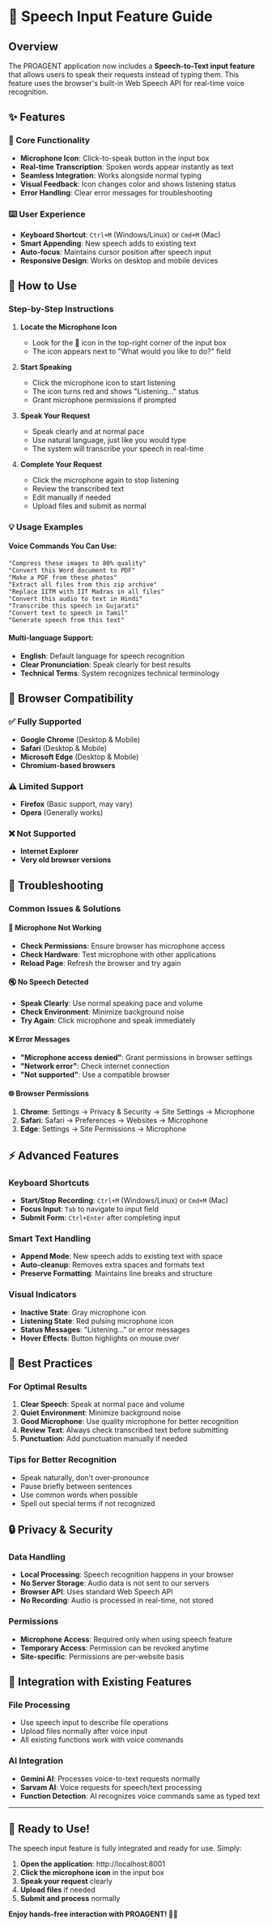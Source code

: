 # 🎤 Speech Input Feature Guide

## Overview
The PROAGENT application now includes a **Speech-to-Text input feature** that allows users to speak their requests instead of typing them. This feature uses the browser's built-in Web Speech API for real-time voice recognition.

## ✨ Features

### 🎯 Core Functionality
- **Microphone Icon**: Click-to-speak button in the input box
- **Real-time Transcription**: Spoken words appear instantly as text
- **Seamless Integration**: Works alongside normal typing
- **Visual Feedback**: Icon changes color and shows listening status
- **Error Handling**: Clear error messages for troubleshooting

### ⌨️ User Experience
- **Keyboard Shortcut**: `Ctrl+M` (Windows/Linux) or `Cmd+M` (Mac)
- **Smart Appending**: New speech adds to existing text
- **Auto-focus**: Maintains cursor position after speech input
- **Responsive Design**: Works on desktop and mobile devices

## 🚀 How to Use

### Step-by-Step Instructions

1. **Locate the Microphone Icon**
   - Look for the 🎤 icon in the top-right corner of the input box
   - The icon appears next to "What would you like to do?" field

2. **Start Speaking**
   - Click the microphone icon to start listening
   - The icon turns red and shows "Listening..." status
   - Grant microphone permissions if prompted

3. **Speak Your Request**
   - Speak clearly and at normal pace
   - Use natural language, just like you would type
   - The system will transcribe your speech in real-time

4. **Complete Your Request**
   - Click the microphone again to stop listening
   - Review the transcribed text
   - Edit manually if needed
   - Upload files and submit as normal

### 💡 Usage Examples

#### Voice Commands You Can Use:
```
"Compress these images to 80% quality"
"Convert this Word document to PDF"
"Make a PDF from these photos"
"Extract all files from this zip archive"
"Replace IITM with IIT Madras in all files"
"Convert this audio to text in Hindi"
"Transcribe this speech in Gujarati"
"Convert text to speech in Tamil"
"Generate speech from this text"
```

#### Multi-language Support:
- **English**: Default language for speech recognition
- **Clear Pronunciation**: Speak clearly for best results
- **Technical Terms**: System recognizes technical terminology

## 📱 Browser Compatibility

### ✅ Fully Supported
- **Google Chrome** (Desktop & Mobile)
- **Safari** (Desktop & Mobile)
- **Microsoft Edge** (Desktop & Mobile)
- **Chromium-based browsers**

### ⚠️ Limited Support
- **Firefox** (Basic support, may vary)
- **Opera** (Generally works)

### ❌ Not Supported
- **Internet Explorer**
- **Very old browser versions**

## 🔧 Troubleshooting

### Common Issues & Solutions

#### 🎤 Microphone Not Working
- **Check Permissions**: Ensure browser has microphone access
- **Check Hardware**: Test microphone with other applications
- **Reload Page**: Refresh the browser and try again

#### 🔇 No Speech Detected
- **Speak Clearly**: Use normal speaking pace and volume
- **Check Environment**: Minimize background noise
- **Try Again**: Click microphone and speak immediately

#### ❌ Error Messages
- **"Microphone access denied"**: Grant permissions in browser settings
- **"Network error"**: Check internet connection
- **"Not supported"**: Use a compatible browser

#### 🌐 Browser Permissions
1. **Chrome**: Settings → Privacy & Security → Site Settings → Microphone
2. **Safari**: Safari → Preferences → Websites → Microphone
3. **Edge**: Settings → Site Permissions → Microphone

## ⚡ Advanced Features

### Keyboard Shortcuts
- **Start/Stop Recording**: `Ctrl+M` (Windows/Linux) or `Cmd+M` (Mac)
- **Focus Input**: `Tab` to navigate to input field
- **Submit Form**: `Ctrl+Enter` after completing input

### Smart Text Handling
- **Append Mode**: New speech adds to existing text with space
- **Auto-cleanup**: Removes extra spaces and formats text
- **Preserve Formatting**: Maintains line breaks and structure

### Visual Indicators
- **Inactive State**: Gray microphone icon
- **Listening State**: Red pulsing microphone icon
- **Status Messages**: "Listening..." or error messages
- **Hover Effects**: Button highlights on mouse over

## 🎯 Best Practices

### For Optimal Results
1. **Clear Speech**: Speak at normal pace and volume
2. **Quiet Environment**: Minimize background noise
3. **Good Microphone**: Use quality microphone for better recognition
4. **Review Text**: Always check transcribed text before submitting
5. **Punctuation**: Add punctuation manually if needed

### Tips for Better Recognition
- Speak naturally, don't over-pronounce
- Pause briefly between sentences
- Use common words when possible
- Spell out special terms if not recognized

## 🔒 Privacy & Security

### Data Handling
- **Local Processing**: Speech recognition happens in your browser
- **No Server Storage**: Audio data is not sent to our servers
- **Browser API**: Uses standard Web Speech API
- **No Recording**: Audio is processed in real-time, not stored

### Permissions
- **Microphone Access**: Required only when using speech feature
- **Temporary Access**: Permission can be revoked anytime
- **Site-specific**: Permissions are per-website basis

## 🚀 Integration with Existing Features

### File Processing
- Use speech input to describe file operations
- Upload files normally after voice input
- All existing functions work with voice commands

### AI Integration
- **Gemini AI**: Processes voice-to-text requests normally
- **Sarvam AI**: Voice requests for speech/text processing
- **Function Detection**: AI recognizes voice commands same as typed text

---

## 🎉 Ready to Use!

The speech input feature is fully integrated and ready for use. Simply:

1. **Open the application**: http://localhost:8001
2. **Click the microphone icon** in the input box
3. **Speak your request** clearly
4. **Upload files** if needed
5. **Submit and process** normally

**Enjoy hands-free interaction with PROAGENT! 🎤✨**
